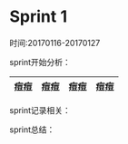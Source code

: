 # Sprint 1

时间:20170116-20170127

sprint开始分析：

|痘痘|痘痘|痘痘|痘痘|
|:-:|:-:|:-:|:-:|

sprint记录相关：

sprint总结：